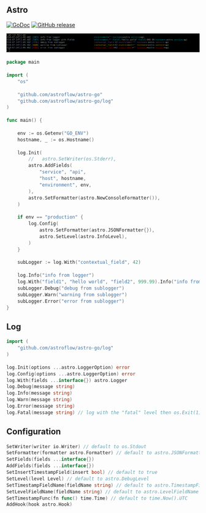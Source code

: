 ## Astro

[![GoDoc](https://godoc.org/github.com/astroflow/astro-go?status.svg)](https://godoc.org/github.com/astroflow/astro-go)
[![GitHub release](https://img.shields.io/github/release/astroflow/astro-go.svg)](https://github.com/astroflow/astro-go/releases)

![Console logging](_docs/example_screenshot.png)

```go
package main

import (
	"os"

	"github.com/astroflow/astro-go"
	"github.com/astroflow/astro-go/log"
)

func main() {

	env := os.Getenv("GO_ENV")
	hostname, _ := os.Hostname()

	log.Init(
		//   astro.SetWriter(os.Stderr),
		astro.AddFields(
			"service", "api",
			"host", hostname,
			"environment", env,
		),
		astro.SetFormatter(astro.NewConsoleFormatter()),
	)

	if env == "production" {
		log.Config(
			astro.SetFormatter(astro.JSONFormatter{}),
			astro.SetLevel(astro.InfoLevel),
		)
	}

	subLogger := log.With("contextual_field", 42)

	log.Info("info from logger")
	log.With("field1", "hello world", "field2", 999.99).Info("info from logger with fields")
	subLogger.Debug("debug from sublogger")
	subLogger.Warn("warning from sublogger")
	subLogger.Error("error from sublogger")
}
```

## Log
```go
import (
    "github.com/astroflow/astro-go/log"
)

log.Init(options ...astro.LoggerOption) error
log.Config(options ...astro.LoggerOption) error
log.With(fields ...interface{}) astro.Logger
log.Debug(message string)
log.Info(message string)
log.Warn(message string)
log.Error(message string)
log.Fatal(message string) // log with the "fatal" level then os.Exit(1)
```

## Configuration

```go
SetWriter(writer io.Writer) // default to os.Stdout
SetFormatter(formatter astro.Formatter) // default to astro.JSONFormatter
SetFields(fields ...interface{})
AddFields(fields ...interface{})
SetInsertTimestampField(insert bool) // default to true
SetLevel(level Level) // default to astro.DebugLevel
SetTimestampFieldName(fieldName string) // default to astro.TimestampFieldName ("timestamp")
SetLevelFieldName(fieldName string) // default to astro.LevelFieldName ("level")
SetTimestampFunc(fn func() time.Time) // default to time.Now().UTC
AddHook(hook astro.Hook)
```
